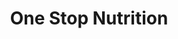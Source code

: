 ---
title: "One Stop Nutrition"
url: /phoenix/one-stop-nutrition-north-67th-avenue/
shop: Nahrungsergänzung
---